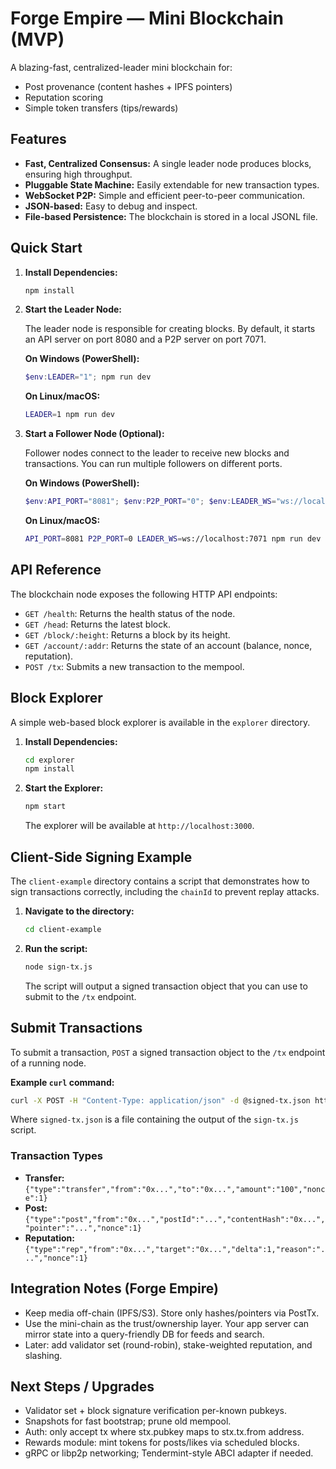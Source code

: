 # Forge Empire — Mini Blockchain (MVP)

A blazing-fast, centralized-leader mini blockchain for:
- Post provenance (content hashes + IPFS pointers)
- Reputation scoring
- Simple token transfers (tips/rewards)

## Features

- **Fast, Centralized Consensus:** A single leader node produces blocks, ensuring high throughput.
- **Pluggable State Machine:** Easily extendable for new transaction types.
- **WebSocket P2P:** Simple and efficient peer-to-peer communication.
- **JSON-based:** Easy to debug and inspect.
- **File-based Persistence:** The blockchain is stored in a local JSONL file.

## Quick Start

1.  **Install Dependencies:**

    ```bash
    npm install
    ```

2.  **Start the Leader Node:**

    The leader node is responsible for creating blocks. By default, it starts an API server on port 8080 and a P2P server on port 7071.

    **On Windows (PowerShell):**

    ```powershell
    $env:LEADER="1"; npm run dev
    ```

    **On Linux/macOS:**

    ```bash
    LEADER=1 npm run dev
    ```

3.  **Start a Follower Node (Optional):**

    Follower nodes connect to the leader to receive new blocks and transactions. You can run multiple followers on different ports.

    **On Windows (PowerShell):**

    ```powershell
    $env:API_PORT="8081"; $env:P2P_PORT="0"; $env:LEADER_WS="ws://localhost:7071"; npm run dev
    ```

    **On Linux/macOS:**

    ```bash
    API_PORT=8081 P2P_PORT=0 LEADER_WS=ws://localhost:7071 npm run dev
    ```

## API Reference

The blockchain node exposes the following HTTP API endpoints:

-   `GET /health`: Returns the health status of the node.
-   `GET /head`: Returns the latest block.
-   `GET /block/:height`: Returns a block by its height.
-   `GET /account/:addr`: Returns the state of an account (balance, nonce, reputation).
-   `POST /tx`: Submits a new transaction to the mempool.

## Block Explorer

A simple web-based block explorer is available in the `explorer` directory.

1.  **Install Dependencies:**

    ```bash
    cd explorer
    npm install
    ```

2.  **Start the Explorer:**

    ```bash
    npm start
    ```

    The explorer will be available at `http://localhost:3000`.

## Client-Side Signing Example

The `client-example` directory contains a script that demonstrates how to sign transactions correctly, including the `chainId` to prevent replay attacks.

1.  **Navigate to the directory:**

    ```bash
    cd client-example
    ```

2.  **Run the script:**

    ```bash
    node sign-tx.js
    ```

    The script will output a signed transaction object that you can use to submit to the `/tx` endpoint.

## Submit Transactions

To submit a transaction, `POST` a signed transaction object to the `/tx` endpoint of a running node.

**Example `curl` command:**

```bash
curl -X POST -H "Content-Type: application/json" -d @signed-tx.json http://localhost:8080/tx
```

Where `signed-tx.json` is a file containing the output of the `sign-tx.js` script.

### Transaction Types

-   **Transfer:** `{"type":"transfer","from":"0x...","to":"0x...","amount":"100","nonce":1}`
-   **Post:** `{"type":"post","from":"0x...","postId":"...","contentHash":"0x...","pointer":"...","nonce":1}`
-   **Reputation:** `{"type":"rep","from":"0x...","target":"0x...","delta":1,"reason":"...","nonce":1}`

## Integration Notes (Forge Empire)

-   Keep media off-chain (IPFS/S3). Store only hashes/pointers via PostTx.
-   Use the mini-chain as the trust/ownership layer. Your app server can mirror state into a query-friendly DB for feeds and search.
-   Later: add validator set (round-robin), stake-weighted reputation, and slashing.

## Next Steps / Upgrades

-   Validator set + block signature verification per-known pubkeys.
-   Snapshots for fast bootstrap; prune old mempool.
-   Auth: only accept tx where stx.pubkey maps to stx.tx.from address.
-   Rewards module: mint tokens for posts/likes via scheduled blocks.
-   gRPC or libp2p networking; Tendermint-style ABCI adapter if needed.
